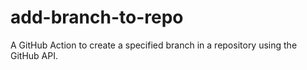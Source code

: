 # add-branch-to-repo
A GitHub Action to create a specified branch in a repository using the GitHub API.
